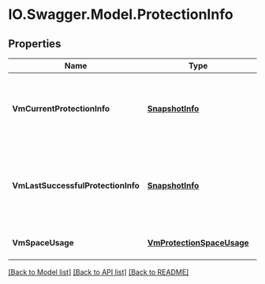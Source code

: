 # IO.Swagger.Model.ProtectionInfo
## Properties

Name | Type | Description | Notes
------------ | ------------- | ------------- | -------------
**VmCurrentProtectionInfo** | [**SnapshotInfo**](SnapshotInfo.md) | Current Protection Info (Snapshot Status + Replication + Vm Info) | [optional] 
**VmLastSuccessfulProtectionInfo** | [**SnapshotInfo**](SnapshotInfo.md) | Last Successful Protection Info ((Snapshot Status + Replication + Vm Info) | [optional] 
**VmSpaceUsage** | [**VmProtectionSpaceUsage**](VmProtectionSpaceUsage.md) | Protection Space Usage | [optional] 

[[Back to Model list]](../README.md#documentation-for-models) [[Back to API list]](../README.md#documentation-for-api-endpoints) [[Back to README]](../README.md)

